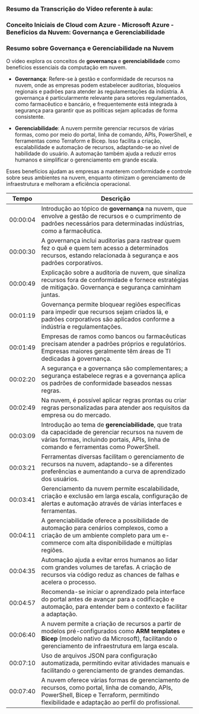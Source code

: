 ### Resumo da Transcrição do Vídeo referente à aula:
### Conceito Iniciais de Cloud com Azure - Microsoft Azure - Benefícios da Nuvem: Governança e Gerenciabilidade

### Resumo sobre Governança e Gerenciabilidade na Nuvem

O vídeo explora os conceitos de **governança** e **gerenciabilidade** como benefícios essenciais da computação em nuvem.

- **Governança**: Refere-se à gestão e conformidade de recursos na nuvem, onde as empresas podem estabelecer auditorias, bloqueios regionais e padrões para atender às regulamentações da indústria. A governança é particularmente relevante para setores regulamentados, como farmacêutico e bancário, e frequentemente está integrada à segurança para garantir que as políticas sejam aplicadas de forma consistente.

- **Gerenciabilidade**: A nuvem permite gerenciar recursos de várias formas, como por meio do portal, linha de comando, APIs, PowerShell, e ferramentas como Terraform e Bicep. Isso facilita a criação, escalabilidade e automação de recursos, adaptando-se ao nível de habilidade do usuário. A automação também ajuda a reduzir erros humanos e simplificar o gerenciamento em grande escala.

Esses benefícios ajudam as empresas a manterem conformidade e controle sobre seus ambientes na nuvem, enquanto otimizam o gerenciamento de infraestrutura e melhoram a eficiência operacional.

| Tempo     | Descrição |
|-----------|-----------|
| 00:00:04  | Introdução ao tópico de **governança** na nuvem, que envolve a gestão de recursos e o cumprimento de padrões necessários para determinadas indústrias, como a farmacêutica. |
| 00:00:30  | A governança inclui auditorias para rastrear quem fez o quê e quem tem acesso a determinados recursos, estando relacionada à segurança e aos padrões corporativos. |
| 00:00:49  | Explicação sobre a auditoria de nuvem, que sinaliza recursos fora de conformidade e fornece estratégias de mitigação. Governança e segurança caminham juntas. |
| 00:01:19  | Governança permite bloquear regiões específicas para impedir que recursos sejam criados lá, e padrões corporativos são aplicados conforme a indústria e regulamentações. |
| 00:01:49  | Empresas de ramos como bancos ou farmacêuticas precisam atender a padrões próprios e regulatórios. Empresas maiores geralmente têm áreas de TI dedicadas à governança. |
| 00:02:20  | A segurança e a governança são complementares; a segurança estabelece regras e a governança aplica os padrões de conformidade baseados nessas regras. |
| 00:02:49  | Na nuvem, é possível aplicar regras prontas ou criar regras personalizadas para atender aos requisitos da empresa ou do mercado. |
| 00:03:09  | Introdução ao tema de **gerenciabilidade**, que trata da capacidade de gerenciar recursos na nuvem de várias formas, incluindo portais, APIs, linha de comando e ferramentas como PowerShell. |
| 00:03:21  | Ferramentas diversas facilitam o gerenciamento de recursos na nuvem, adaptando-se a diferentes preferências e aumentando a curva de aprendizado dos usuários. |
| 00:03:41  | Gerenciamento da nuvem permite escalabilidade, criação e exclusão em larga escala, configuração de alertas e automação através de várias interfaces e ferramentas. |
| 00:04:11  | A gerenciabilidade oferece a possibilidade de automação para cenários complexos, como a criação de um ambiente completo para um e-commerce com alta disponibilidade e múltiplas regiões. |
| 00:04:35  | Automação ajuda a evitar erros humanos ao lidar com grandes volumes de tarefas. A criação de recursos via código reduz as chances de falhas e acelera o processo. |
| 00:04:57  | Recomenda-se iniciar o aprendizado pela interface do portal antes de avançar para a codificação e automação, para entender bem o contexto e facilitar a adaptação. |
| 00:06:40  | A nuvem permite a criação de recursos a partir de modelos pré-configurados como **ARM templates** e **Bicep** (modelo nativo da Microsoft), facilitando o gerenciamento de infraestrutura em larga escala. |
| 00:07:10  | Uso de arquivos JSON para configuração automatizada, permitindo evitar atividades manuais e facilitando o gerenciamento de grandes demandas. |
| 00:07:40  | A nuvem oferece várias formas de gerenciamento de recursos, como portal, linha de comando, APIs, PowerShell, Bicep e Terraform, permitindo flexibilidade e adaptação ao perfil do profissional. |
